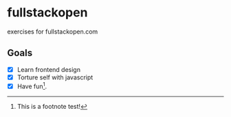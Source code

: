 # fullstackopen
exercises for fullstackopen.com

## Goals
- [x] Learn frontend design
- [x] Torture self with javascript
- [x] Have fun[^1].

[^1]: This is a footnote test!
